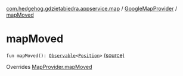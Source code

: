 [com.hedgehog.gdzietabiedra.appservice.map](../index.md) / [GoogleMapProvider](index.md) / [mapMoved](./map-moved.md)

# mapMoved

`fun mapMoved(): `[`Observable`](http://reactivex.io/RxJava/javadoc/io/reactivex/Observable.html)`<`[`Position`](../../com.github.asvid.biedra.domain/-position/index.md)`>` [(source)](https://github.com/asvid/GdzieTaBiedra/tree/master/app/src/main/java/com/hedgehog/gdzietabiedra/appservice/map/GoogleMapProvider.kt#L111)

Overrides [MapProvider.mapMoved](../-map-provider/map-moved.md)

